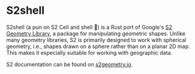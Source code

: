 # S2shell

S2shell (a pun on S2 Cell and shell :crab:) is a Rust port of Google's [S2 Geometry Library](https://github.com/google/s2geometry), a package for manipulating geometric shapes. Unlike many geometry libraries, S2 is primarily designed to work with spherical geometry, i.e., shapes drawn on a sphere rather than on a planar 2D map. This makes it especially suitable for working with geographic data.

S2 documentation can be found on [s2geometry.io](http://s2geometry.io/).
